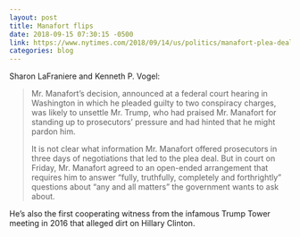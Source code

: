 ```yaml
---
layout: post
title: Manafort flips
date: 2018-09-15 07:30:15 -0500
link: https://www.nytimes.com/2018/09/14/us/politics/manafort-plea-deal.html
categories: blog
---
```

Sharon LaFraniere and Kenneth P. Vogel:

> Mr. Manafort’s decision, announced at a federal court hearing in Washington in which he pleaded guilty to two conspiracy charges, was likely to unsettle Mr. Trump, who had praised Mr. Manafort for standing up to prosecutors’ pressure and had hinted that he might pardon him.
>
>It is not clear what information Mr. Manafort offered prosecutors in three days of negotiations that led to the plea deal. But in court on Friday, Mr. Manafort agreed to an open-ended arrangement that requires him to answer “fully, truthfully, completely and forthrightly” questions about “any and all matters” the government wants to ask about.

He’s also the first cooperating witness from the infamous Trump Tower meeting in 2016 that alleged dirt on Hillary Clinton. 